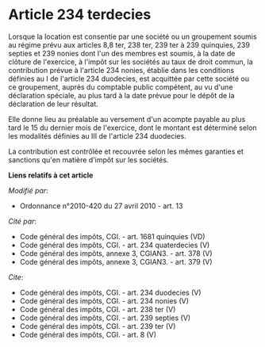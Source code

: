 # Article 234 terdecies

Lorsque la location est consentie par une société ou un groupement soumis au régime prévu aux articles 8,8 ter, 
238 ter, 239 ter à 239 quinquies, 239 septies et 239 nonies dont l'un des membres est soumis, à la date de clôture de
l'exercice, à l'impôt sur les sociétés au taux de droit commun, la contribution prévue à l'article 234 nonies, établie dans
les conditions définies au I de l'article 234 duodecies, est acquittée par cette société ou ce groupement, auprès du
comptable public compétent, au vu d'une déclaration spéciale, au plus tard à la date prévue pour le dépôt de la déclaration
de leur résultat. 

Elle donne lieu au préalable au versement d'un acompte payable au plus tard le 15 du dernier mois de l'exercice, dont le
montant est déterminé selon les modalités définies au III de l'article 234 duodecies. 

La contribution est contrôlée et recouvrée selon les mêmes garanties et sanctions qu'en matière d'impôt sur les sociétés.

**Liens relatifs à cet article**

_Modifié par_:

  - Ordonnance n°2010-420  du 27 avril 2010 - art. 13

_Cité par_:

  - Code général des impôts, CGI. - art. 1681 quinquies (VD)
  - Code général des impôts, CGI. - art. 234 quaterdecies (V)
  - Code général des impôts, annexe 3, CGIAN3. - art. 378 (V)
  - Code général des impôts, annexe 3, CGIAN3. - art. 379 (V)

_Cite_:

  - Code général des impôts, CGI. - art. 234 duodecies (V)
  - Code général des impôts, CGI. - art. 234 nonies (V)
  - Code général des impôts, CGI. - art. 238 ter (V)
  - Code général des impôts, CGI. - art. 239 septies (V)
  - Code général des impôts, CGI. - art. 239 ter (V)
  - Code général des impôts, CGI. - art. 8 (V)
